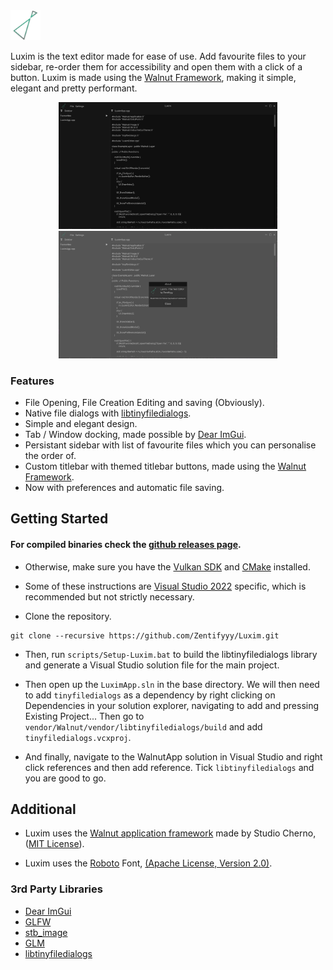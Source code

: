 <img src="https://github.com/Zentifyyy/Luxim/blob/master/LuximApp/img/AppIcon.png?raw=true" width="48">

Luxim is the text editor made for ease of use. Add favourite files to your sidebar, re-order them for accessibility and open them with a click of a button. Luxim is made using the [Walnut Framework](https://github.com/StudioCherno/Walnut), making it simple, elegant and pretty performant.


<p align="middle">
    <img src="https://github.com/Zentifyyy/Luxim/blob/master/LuximPreview.png?raw=true" width="350">
    <img src="https://github.com/Zentifyyy/Luxim/blob/master/LuximPreview2.png?raw=true" width="350">
</p>

### Features
- File Opening, File Creation Editing and saving (Obviously).
- Native file dialogs with [libtinyfiledialogs](https://github.com/IamtheMZI/libtinyfiledialogs).
- Simple and elegant design.
- Tab / Window docking, made possible by [Dear ImGui](https://github.com/ocornut/imgui).
- Persistant sidebar with list of favourite files which you can personalise the order of.
- Custom titlebar with themed titlebar buttons, made using the [Walnut Framework](https://github.com/StudioCherno/Walnut).
- Now with preferences and automatic file saving.


## Getting Started
#### For compiled binaries check the [github releases page](https://github.com/Zentifyyy/Luxim/releases).

- Otherwise, make sure you have the [Vulkan SDK](https://vulkan.lunarg.com/sdk/home) and [CMake](https://cmake.org/download) installed.

- Some of these instructions are [Visual Studio 2022](https://visualstudio.microsoft.com) specific, which is recommended but not strictly necessary.

- Clone the repository.
```
git clone --recursive https://github.com/Zentifyyy/Luxim.git
```
- Then, run ```scripts/Setup-Luxim.bat``` to build the libtinyfiledialogs library and generate a Visual Studio solution file for the main project.

- Then open up the ```LuximApp.sln``` in the base directory. We will then need to add ```tinyfiledialogs``` as a dependency by right clicking on Dependencies in your solution explorer, navigating to add and pressing Existing Project... Then go to ```vendor/Walnut/vendor/libtinyfiledialogs/build``` and add ```tinyfiledialogs.vcxproj```.

- And finally, navigate to the WalnutApp solution in Visual Studio and right click references and then add reference. Tick ```libtinyfiledialogs``` and you are good to go.

## Additional
- Luxim uses the [Walnut application framework](https://github.com/StudioCherno/Walnut) made by Studio Cherno, ([MIT License](https://github.com/Zentifyyy/Luxim/blob/master/LICENSE.txt)).

- Luxim uses the [Roboto](https://fonts.google.com/specimen/Roboto) Font, [(Apache License, Version 2.0)](https://www.apache.org/licenses/LICENSE-2.0).

### 3rd Party Libraries
- [Dear ImGui](https://github.com/ocornut/imgui)
- [GLFW](https://github.com/glfw/glfw)
- [stb_image](https://github.com/nothings/stb)
- [GLM](https://github.com/g-truc/glm)
- [libtinyfiledialogs](https://github.com/IamtheMZI/libtinyfiledialogs)